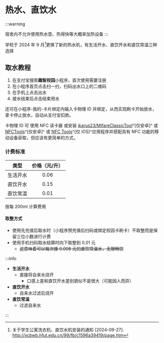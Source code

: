 # 热水、直饮水

:::warning

宿舍内不允许使用热水壶、热得快等大概率加热设备
:::

学校于 2024 年 9 月[^1]更换了新的热水机，有生活开水、直饮开水和直饮常温三种选择

## 取水教程

1. 在支付宝搜索**趣智校园**小程序，首次使用需要注册
2. 在小程序首页点击扫一扫，扫码出水口上的二维码
3. 在手机上点击出水
4. 接水结束后点击结束用水

还可在小程序-我的-卡片绑定内输入卡物理 ID 并绑定，从而实现刷卡开始放水，拿卡停止放水，自动从支付宝扣款。

卡物理 ID 可 使用 NFC 读卡器 或安装 [ikarus23/MifareClassicTool](https://github.com/ikarus23/MifareClassicTool)^[仅安卓]^ 或 [NFCTools](market://details?id=com.wakdev.wdnfc)^[仅安卓]^ 或 [NFC Tools](https://apps.apple.com/cn/app/nfc-tools/id1252962749)^[仅 iOS]^应用程序并搭配具有 NFC 功能的移动设备获取，但应该有更简单的方式。

### 计费标准

| 类型     | 价格（元/升） |
| -------- | :-----------: |
| 生活开水 |     0.06      |
| 直饮开水 |     0.15      |
| 直饮常温 |     0.01      |

按每 200ml 计算费用

#### 取整方式

- 使用先充值后取水时（小程序预充值后扫码或绑定校园卡刷卡）不取整而是保留三位小数进行计费
- 使用手机扫码取水结算时向下取整到 0.01 元
  - ~~这意味着可以每次接 0.008 元的直饮常温水，无限畅饮~~

:::info

- **生活开水**
  - 直接将自来水烧开
    - 口感上差和直饮开水差别貌似不是很大（可能因人而异）
- **直饮开水**
  - 自来水过滤后烧开
- **直饮常温**
  - 过滤自来水

:::

[^1]:
    关于学生公寓洗衣机、直饮水机安装的通知 [2024-09-27].  
    <http://xcbwb.hfut.edu.cn/99/fb/c1596a39419/page.htm>
